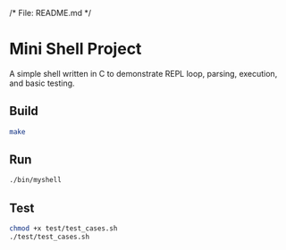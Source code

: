 /* File: README.md */
# Mini Shell Project

A simple shell written in C to demonstrate REPL loop, parsing, execution, and basic testing.

## Build
```bash
make
```

## Run
```bash
./bin/myshell
```

## Test
```bash
chmod +x test/test_cases.sh
./test/test_cases.sh
